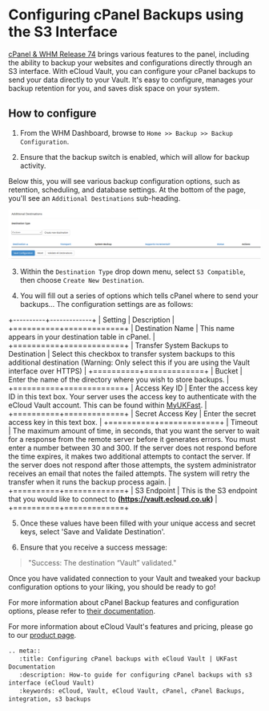 # Configuring cPanel Backups using the S3 Interface

[cPanel & WHM Release 74](https://documentation.cpanel.net/display/74Docs/74+Release+Notes#id-74ReleaseNotes-NewS3%E2%84%A2CompatibledestinationtypeinWHM'sBackupConfigurationinterface) brings various features to the panel, including the ability to backup your websites and configurations directly through an S3 interface. With eCloud Vault, you can configure your cPanel backups to send your data directly to your Vault. It's easy to configure, manages your backup retention for you, and saves disk space on your system.

## How to configure

1. From the WHM Dashboard, browse to `Home >> Backup >> Backup Configuration`.

2. Ensure that the backup switch is enabled, which will allow for backup activity.

Below this, you will see various backup configuration options, such as retention, scheduling, and database settings. At the bottom of the page, you'll see an `Additional Destinations` sub-heading.

![additionaldest](../files/additionaldest.png)

3. Within the `Destination Type` drop down menu, select `S3 Compatible`, then choose `Create New Destination`.

4. You will fill out a series of options which tells cPanel where to send your backups... The configuration settings are as follows:

+----------+-------------+
| Setting  | Description |
+==========+=============+
| Destination Name | This name appears in your destination table in cPanel. |
+==========+=============+
| Transfer System Backups to Destination |  Select this checkbox to transfer system backups to this additional destination (Warning: Only select this if you are using the Vault interface over HTTPS) |
+==========+=============+
| Bucket                                 | Enter the name of the directory where you wish to store backups. |
+==========+=============+
| Access Key ID                          | Enter the access key ID in this text box. Your server uses the access key to authenticate with the eCloud Vault account. This can be found within [MyUKFast](https://my.ukfast.co.uk/ecloud-vault/integration.php). |
+==========+=============+
| Secret Access Key                      | Enter the secret access key in this text box. |
+==========+=============+
| Timeout                                | The maximum amount of time, in seconds, that you want the server to wait for a response from the remote server before it generates errors. You must enter a number between 30 and 300. If the server does not respond before the time expires, it makes two additional attempts to contact the server. If the server does not respond after those attempts, the system administrator receives an email that notes the failed attempts. The system will retry the transfer when it runs the backup process again. |
+==========+=============+
| S3 Endpoint                            | This is the S3 endpoint that you would like to connect to **(https://vault.ecloud.co.uk)** |
+==========+=============+

5. Once these values have been filled with your unique access and secret keys, select 'Save and Validate Destination'. 

6. Ensure that you receive a success message:

>  "Success: The destination “Vault” validated."

Once you have validated connection to your Vault and tweaked your backup configuration options to your liking, you should be ready to go!

For more information about cPanel Backup features and configuration options, please refer to [their documentation](https://documentation.cpanel.net/display/74Docs/Backup+Configuration#BackupConfiguration-Overview).

For more information about eCloud Vault's features and pricing, please go to our [product page](https://www.ukfast.co.uk/ecloud-vault.html).

```eval_rst
.. meta::
   :title: Configuring cPanel backups with eCloud Vault | UKFast Documentation
   :description: How-to guide for configuring cPanel backups with s3 interface (eCloud Vault)
   :keywords: eCloud, Vault, eCloud Vault, cPanel, cPanel Backups, integration, s3 backups
```
